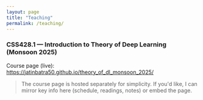 ```yaml
---
layout: page
title: "Teaching"
permalink: /teaching/
---
```


### CSS428.1 — Introduction to Theory of Deep Learning (Monsoon 2025)
Course page (live): <https://jatinbatra50.github.io/theory_of_dl_monsoon_2025/>

> The course page is hosted separately for simplicity. If you'd like, I can mirror key info here (schedule, readings, notes) or embed the page.